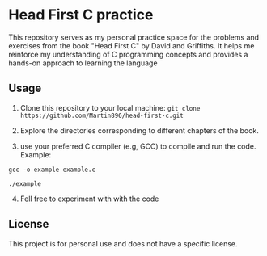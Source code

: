 # Head First C practice
This repository serves as my personal practice space for the problems and exercises from the book "Head First C" by David and Griffiths. It helps me reinforce my understanding of C programming concepts and provides a hands-on approach to learning the language

## Usage 
1. Clone this repository to your local machine:
`git clone https://github.com/Martin896/head-first-c.git`

2. Explore the directories corresponding to different chapters of the book.

3. use your preferred C compiler (e.g, GCC) to compile and run the code. Example:

`gcc -o example example.c`

`./example`

4. Fell free to experiment with with the code 

## License 
This project is for personal use and does not have a specific license. 
